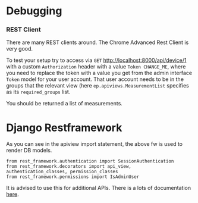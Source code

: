 
# Debugging
### REST Client

There are many REST clients around. The Chrome Advanced Rest Client is very good.

To test your setup try to access via `GET` [http://localhost:8000/api/device/1](http://localhost:8000/api/device/1) with a custom `Authorization` header with a value
`Token CHANGE_ME`, where you need to replace the token with a value you get from the admin
  interface `Token` model for your user account.
That user account needs to be in the groups that the relevant view (here `ep.apiviews.MeasurementList` specifies as its `required_groups` list.

You should be returned a list of measurements.

# Django Restframework

As you can see in the apiview import statement, the above fw is used to render DB models.
```
from rest_framework.authentication import SessionAuthentication
from rest_framework.decorators import api_view, authentication_classes, permission_classes
from rest_framework.permissions import IsAdminUser
```

It is advised to use this for additional APIs.
There is a lots of documentation [here](http://www.django-rest-framework.org/).


